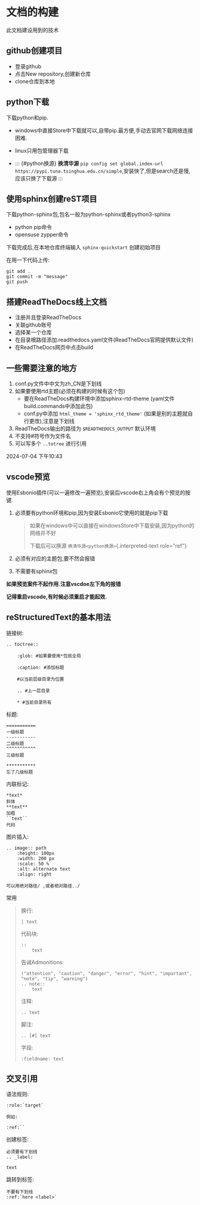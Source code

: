 # 文档的构建

此文档建设用到的技术

## github创建项目

- 登录github
- 点击New repository,创建新仓库
- clone仓库到本地

## python下载

下载python和pip.

- windows中直接Store中下载就可以,自带pip.最方便,手动去官网下载网络连接困难.

- linux只用包管理器下载

- ::: {#python换源}
  **换清华源**
  `pip config set global.index-url https://pypi.tuna.tsinghua.edu.cn/simple`,安装快了,但是search还是慢,应该只换了下载源
  :::

## 使用sphinx创建reST项目

下载python-sphinx包,包名一般为python-sphinx或者python3-sphinx

- python pip命令
- opensuse zypper命令

下载完成后,在本地仓库终端输入 `sphinx-quickstart` 创建初始项目

在用一下代码上传:

    git add .
    git commit -m "message"
    git push

## 搭建ReadTheDocs线上文档

- 注册并且登录ReadTheDocs
- 关联github账号
- 选择某一个仓库
- 在目录根路径添加.readthedocs.yaml文件(ReadTheDocs官网提供默认文件)
- 在ReadTheDocs网页中点击build

## 一些需要注意的地方

1.  conf.py文件中中文为zh_CN是下划线
2.  如果要使用rtd主题(必须在构建的时候有这个包)
    - 要在ReadTheDocs构建环境中添加sphinx-rtd-theme
      (yaml文件build.commands中添加此包)
    - conf.py中添加 `html_theme = 'sphinx_rtd_theme'`
      (如果是别的主题就自行更改),注意是下划线
3.  ReadTheDocs输出的路径为 `$READTHEDOCS_OUTPUT` 默认环境
4.  不支持#符号作为文件名
5.  可以写多个 `..totree` 进行引用

2024-07-04 下午10:43

## vscode预览

使用Esbonio插件(可以一遍修改一遍预览),安装后vscode右上角会有个预览的按键.

1.  必须要有python环境和pip,因为安装Esbonio它使用的就是pip下载

    > 如果在windows中可以直接在windowsStore中下载安装,因为python的网络并不好
    >
    > 下载后可以换源 `换清华源<python换源>`{.interpreted-text
    > role="ref"}

2.  必须有对应的主题包,要不然会报错

3.  不需要有sphinx包

**如果预览案件不起作用.注意vscdoe左下角的报错**

**记得重启vscode,有时候必须重启才能起效.**

## reStructuredText的基本用法

链接树:

    .. toctree:: 

        :glob: #如果要使用*包揽全局

        :caption: #添加标题

        #以当前层级目录为位置

        .. #上一层目录

        * #当前目录所有

标题:

    =========== 
    一级标题
    -----------
    二级标题
    ^^^^^^^^^^^
    三级标题

    ***********
    忘了几级标题

内联标记:

    *text*
    斜体
    **text**
    加粗
    ``text``
    代码

图片插入:

    .. image:: path
        :height: 100px
        :width: 200 px
        :scale: 50 %
        :alt: alternate text
        :align: right

    可以用绝对路径/ ,或者相对路径../

常用

> 换行:
>
>     | text
>
> 代码块:
>
>     :: 
>         text
>
> 告诫Admonitions:
>
>     ("attention", "caution", "danger", "error", "hint", "important", "note", "tip", "warning")
>     .. note::
>         text
>
> 注释:
>
>     .. text
>
> 脚注:
>
>     .. [#] text
>
> 字段:
>
>     :fieldname: text

## 交叉引用

语法规则:

    :role:`target`

    例如:

    :ref:``

创建标签:

    必须要有下划线
    .. _label:

    text

跳转到标签:

    不要有下划线
    :ref:`here <label>`
